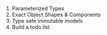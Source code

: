 1. Parameterized Types
2. Exact Object Shapes & Components
3. Type safe immutable models
4. Build a todo list
